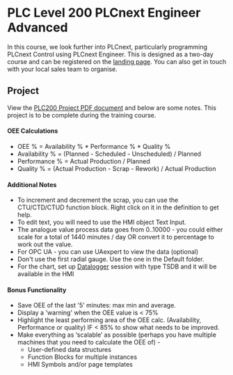 # PLC Level 200 PLCnext Engineer Advanced
In this course, we look further into PLCnext, particularly programming PLCnext Control using PLCnext Engineer. This is designed as a two-day course and can be registered on the [landing page](https://www.phoenixcontact.com/en-au/plcnextlab).
You can also get in touch with your local sales team to organise.

## Project
View the [PLC200 Project PDF document](PLC200%20Project.pdf) and below are some notes. This project is to be complete during the training course. 

#### OEE Calculations
- OEE % = Availability % * Performance % * Quality %
- Availability % = (Planned - Scheduled - Unscheduled) / Planned 
- Performance % = Actual Production / Planned 
- Quality % = (Actual Production - Scrap - Rework) / Actual Production

#### Additional Notes
- To increment and decrement the scrap, you can use the CTU/CTD/CTUD function block. Right click on it in the definition to get help.
- To edit text, you will need to use the HMI object Text Input.
- The analogue value process data goes from 0..10000 - you could either scale for a total of 1440 minutes / day OR convert it to percentage to work out the value.
- For OPC UA - you can use UAexpert to view the data (optional)
- Don't use the first radial gauge. Use the one in the Default folder.
- For the chart, set up [Datalogger](https://engineer.plcnext.help/latest/Commissioning_DataLogger.htm) session with type TSDB and it will be available in the HMI

#### Bonus Functionality
- Save OEE of the last '5' minutes: max min and average.
- Display a 'warning' when the OEE value is < 75%
- Highlight the least performing area of the OEE calc. (Availability, Performance or quality) IF < 85% to show what needs to be improved.
- Make everything as ‘scalable’ as possible (perhaps you have multiple machines that you need to calculate the OEE of) -
  - User-defined data structures
  - Function Blocks for multiple instances
  - HMI Symbols and/or page templates 
